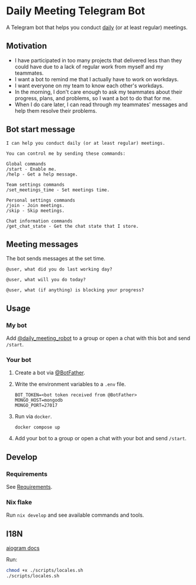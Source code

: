 # Daily Meeting Telegram Bot

A Telegram bot that helps you conduct [daily](https://www.agilealliance.org/glossary/daily-meeting/) (or at least regular) meetings.

## Motivation

- I have participated in too many projects that delivered less than they could have due to a lack of regular work from myself and my teammates.
- I want a bot to remind me that I actually have to work on workdays.
- I want everyone on my team to know each other's workdays.
- In the morning, I don't care enough to ask my teammates about their progress, plans, and problems, so I want a bot to do that for me.
- When I do care later, I can read through my teammates' messages and help them resolve their problems.

## Bot start message

```console
I can help you conduct daily (or at least regular) meetings.

You can control me by sending these commands:

Global commands
/start - Enable me.
/help - Get a help message.

Team settings commands
/set_meetings_time - Set meetings time.

Personal settings commands
/join - Join meetings.
/skip - Skip meetings.

Chat information commands
/get_chat_state - Get the chat state that I store.
```

## Meeting messages

The bot sends messages at the set time.

```console
@user, what did you do last working day?
```

```console
@user, what will you do today?
```

```console
@user, what (if anything) is blocking your progress?
```

## Usage

### My bot

Add [@daily_meeting_robot](http://t.me/daily_meeting_robot) to a group or open a chat with this bot and send `/start`.

### Your bot

1. Create a bot via [@BotFather](https://t.me/botfather).

1. Write the environment variables to a `.env` file.

    ```console
    BOT_TOKEN=<bot token received from @BotFather>
    MONGO_HOST=mongodb
    MONGO_PORT=27017
    ```

1. Run via `docker`.

    ```console
    docker compose up
    ```

1. Add your bot to a group or open a chat with your bot and send `/start`.

## Develop

### Requirements

See [Requirements](./docs/requirements.md).

### Nix flake

Run `nix develop` and see available commands and tools.

## I18N

[aiogram docs](https://docs.aiogram.dev/en/latest/utils/i18n.html)

Run:

```sh
chmod +x ./scripts/locales.sh
./scripts/locales.sh
```
